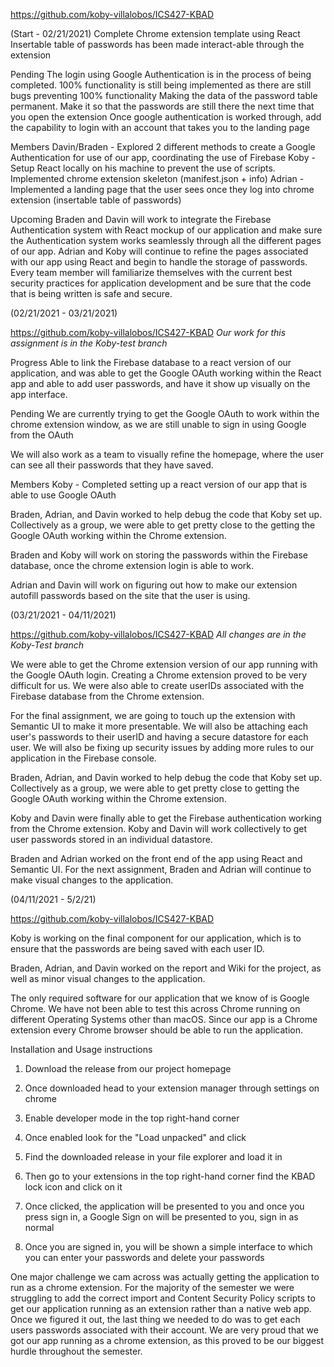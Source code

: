 https://github.com/koby-villalobos/ICS427-KBAD

(Start - 02/21/2021)
Complete
Chrome extension template using React
Insertable table of passwords has been made interact-able through the extension

Pending
The login using Google Authentication is in the process of being completed. 100% functionality is still being implemented as there are still bugs preventing 100% functionality 
Making the data of the password table permanent. Make it so that the passwords are still there the next time that you open the extension
Once google authentication is worked through, add the capability to login with an account that takes you to the landing page

Members
Davin/Braden - Explored 2 different methods to create a Google Authentication for use of our app, coordinating the use of Firebase 
Koby - Setup React locally on his machine to prevent the use of scripts. Implemented chrome extension skeleton (manifest.json + info)
Adrian - Implemented a landing page that the user sees once they log into chrome extension (insertable table of passwords)

Upcoming
Braden and Davin will work to integrate the Firebase Authentication system with React mockup of our application and make sure the Authentication system works seamlessly through all the different pages of our app.
Adrian and Koby will continue to refine the pages associated with our app using React and begin to handle the storage of passwords.
Every team member will familiarize themselves with the current best security practices for application development and be sure that the code that is being written is safe and secure.

(02/21/2021 - 03/21/2021)

https://github.com/koby-villalobos/ICS427-KBAD
*Our work for this assignment is in the Koby-test branch*

Progress
Able to link the Firebase database to a react version of our application, and was able to get the Google OAuth working within the React app and able to add user passwords, and have it show up visually on the app interface.

Pending
We are currently trying to get the Google OAuth to work within the chrome extension window, as we are still unable to sign in using Google from the OAuth


We will also work as a team to visually refine the homepage, where the user can see all their passwords that they have saved.

Members
Koby - 
Completed setting up a react version of our app that is able to use Google OAuth

Braden, Adrian, and Davin worked to help debug the code that Koby set up. Collectively as a group, we were able to get pretty close to the getting the Google OAuth working within the Chrome extension.

Braden and Koby will work on storing the passwords within the Firebase database, once the chrome extension login is able to work.

Adrian and Davin will work on figuring out how to make our extension autofill passwords based on the site that the user is using.


(03/21/2021 - 04/11/2021)

https://github.com/koby-villalobos/ICS427-KBAD
 *All changes are in the Koby-Test branch*

We were able to get the Chrome extension version of our app running with the Google OAuth login. Creating a Chrome extension proved to be very difficult for us. We were also able to create userIDs associated with the Firebase database from the Chrome extension.

For the final assignment, we are going to touch up the extension with Semantic UI to make it more presentable. We will also be attaching each user's passwords to their userID and having a secure datastore for each user. We will also be fixing up security issues by adding more rules to our application in the Firebase console.

Braden, Adrian, and Davin worked to help debug the code that Koby set up. Collectively as a group, we were able to get pretty close to getting the Google OAuth working within the Chrome extension. 

Koby and Davin were finally able to get the Firebase authentication working from the Chrome extension. Koby and Davin will work collectively to get user passwords stored in an individual datastore.

Braden and Adrian worked on the front end of the app using React and Semantic UI. For the next assignment, Braden and Adrian will continue to make visual changes to the application.


(04/11/2021 - 5/2/21)

https://github.com/koby-villalobos/ICS427-KBAD


Koby is working on the final component for our application, which is to ensure that the passwords are being saved with each user ID.

Braden, Adrian, and Davin worked on the report and Wiki for the project, as well as minor visual changes to the application.

The only required software for our application that we know of is Google Chrome. We have not been able to test this across Chrome running on different Operating Systems other than macOS. Since our app is a Chrome extension every Chrome browser should be able to run the application. 

Installation and Usage instructions

1. Download the release from our project homepage

2. Once downloaded head to your extension manager through settings on chrome

3. Enable developer mode in the top right-hand corner 

4. Once enabled look for the "Load unpacked" and click 

5. Find the downloaded release in your file explorer and load it in

6. Then go to your extensions in the top right-hand corner find the KBAD lock icon and click on it

7. Once clicked, the application will be presented to you and once you press sign in, a Google Sign on will be presented to you, sign in as normal

8. Once you are signed in, you will be shown a simple interface to which you can enter your passwords and delete your passwords

One major challenge we cam across was actually getting the application to run as a chrome extension. For the majority of the semester we were struggling to add the correct import and Content Security Policy scripts to get our application running as an extension rather than a native web app. Once we figured it out, the last thing we needed to do was to get each users passwords associated with their account. We are very proud that we got our app running as a chrome extension, as this proved to be our biggest hurdle throughout the semester.
